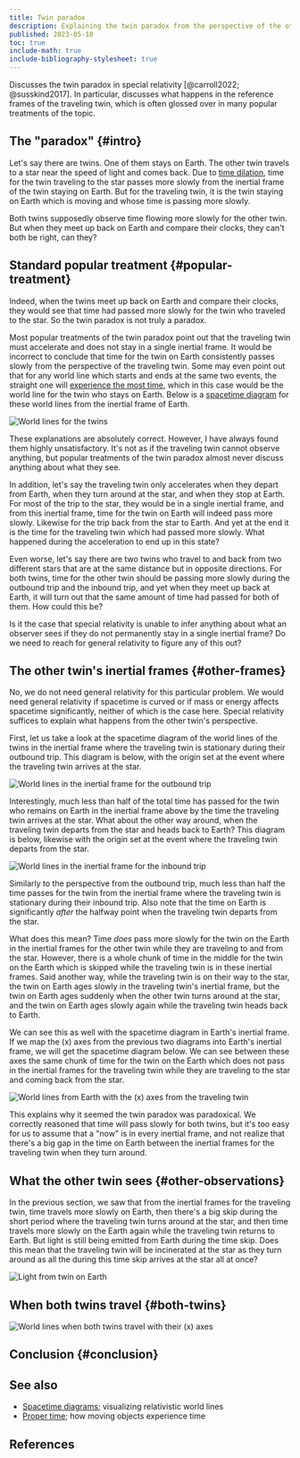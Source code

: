 ```yaml
---
title: Twin paradox
description: Explaining the twin paradox from the perspective of the other twin.
published: 2023-05-10
toc: true
include-math: true
include-bibliography-stylesheet: true
---
```


Discusses the twin paradox in special relativity [@carroll2022; @susskind2017].
In particular, discusses what happens in the reference frames of the traveling twin,
which is often glossed over in many popular treatments of the topic.

## The "paradox" {#intro}

Let's say there are twins.  One of them stays on Earth.
The other twin travels to a star near the speed of light and comes back.
Due to [time dilation], time for the twin traveling to the star
passes more slowly from the inertial frame of the twin staying on Earth.
But for the traveling twin, it is the twin staying on Earth which is moving
and whose time is passing more slowly.

Both twins supposedly observe time flowing more slowly for the other twin.
But when they meet up back on Earth and compare their clocks,
they can't both be right, can they?

[time dilation]: ../../spacetime-diagrams#time-dilation

## Standard popular treatment {#popular-treatment}

Indeed, when the twins meet up back on Earth and compare their clocks,
they would see that time had passed more slowly for the twin who traveled to the star.
So the twin paradox is not truly a paradox.

Most popular treatments of the twin paradox point out that the traveling twin
must accelerate and does not stay in a single inertial frame.
It would be incorrect to conclude that time for the twin on Earth
consistently passes slowly from the perspective of the traveling twin.
Some may even point out that for any world line which starts and ends
at the same two events, the straight one will [experience the most time],
which in this case would be the world line for the twin who stays on Earth.
Below is a [spacetime diagram] for these world lines from
the inertial frame of Earth.

![World lines for the twins](/diagrams/article/relativity/paradox/twin/worldlines.svg)

[experience the most time]: ../../proper-time/#longest

[spacetime diagram]: ../../spacetime-diagrams

These explanations are absolutely correct.
However, I have always found them highly unsatisfactory.
It's not as if the traveling twin cannot observe anything,
but popular treatments of the twin paradox
almost never discuss anything about what they see.

In addition, let's say the traveling twin only accelerates when they depart from Earth,
when they turn around at the star, and when they stop at Earth.
For most of the trip to the star, they would be in a single inertial frame,
and from this inertial frame, time for the twin on Earth will indeed pass more slowly.
Likewise for the trip back from the star to Earth.
And yet at the end it is the time for the traveling twin which had passed more slowly.
What happened during the acceleration to end up in this state?

Even worse, let's say there are two twins who travel to and back from two different stars
that are at the same distance but in opposite directions.
For both twins, time for the other twin should be passing more slowly
during the outbound trip and the inbound trip,
and yet when they meet up back at Earth,
it will turn out that the same amount of time had passed for both of them.
How could this be?

Is it the case that special relativity is unable to infer anything about
what an observer sees if they do not permanently stay in a single inertial frame?
Do we need to reach for general relativity to figure any of this out?

## The other twin's inertial frames {#other-frames}

No, we do not need general relativity for this particular problem.
We would need general relativity if spacetime is curved
or if mass or energy affects spacetime significantly,
neither of which is the case here.
Special relativity suffices to explain what happens from
the other twin's perspective.

First, let us take a look at the spacetime diagram of the world lines of the twins
in the inertial frame where the traveling twin is stationary during their outbound trip.
This diagram is below, with the origin set at the event where
the traveling twin arrives at the star.

![World lines in the inertial frame for the outbound trip](/diagrams/article/relativity/paradox/twin/outbound-frame.svg)

Interestingly, much less than half of the total time has passed for the twin
who remains on Earth in the inertial frame above by the time
the traveling twin arrives at the star.
What about the other way around, when the traveling twin departs from the star
and heads back to Earth?  This diagram is below, likewise with the origin
set at the event where the traveling twin departs from the star.

![World lines in the inertial frame for the inbound trip](/diagrams/article/relativity/paradox/twin/inbound-frame.svg)

Similarly to the perspective from the outbound trip, much less than half the time
passes for the twin from the inertial frame where the traveling twin is stationary
during their inbound trip.  Also note that the time on Earth is significantly _after_
the halfway point when the traveling twin departs from the star.

What does this mean?  Time _does_ pass more slowly for the twin on the Earth in the
inertial frames for the other twin while they are traveling to and from the star.
However, there is a whole chunk of time in the middle for the twin on the Earth
which is skipped while the traveling twin is in these inertial frames.
Said another way, while the traveling twin is on their way to the star,
the twin on Earth ages slowly in the traveling twin's inertial frame,
but the twin on Earth ages suddenly when the other twin turns around at the star,
and the twin on Earth ages slowly again while the traveling twin heads back to Earth.

We can see this as well with the spacetime diagram in Earth's inertial frame.
If we map the \(x\) axes from the previous two diagrams into Earth's inertial frame,
we will get the spacetime diagram below.
We can see between these axes the same chunk of time for the twin on the Earth
which does not pass in the inertial frames for the traveling twin while they are
traveling to the star and coming back from the star.

![World lines from Earth with the \(x\) axes from the traveling twin](/diagrams/article/relativity/paradox/twin/worldlines-axes.svg)

This explains why it seemed the twin paradox was paradoxical.
We correctly reasoned that time will pass slowly for both twins,
but it's too easy for us to assume that a "now" is in every inertial frame,
and not realize that there's a big gap in the time on Earth
between the inertial frames for the traveling twin when they turn around.

## What the other twin sees {#other-observations}

In the previous section, we saw that from the inertial frames for the traveling twin,
time travels more slowly on Earth, then there's a big skip during the short period
where the traveling twin turns around at the star, and then time travels more slowly
on the Earth again while the traveling twin returns to Earth.  But light is still
being emitted from Earth during the time skip.
Does this mean that the traveling twin will be incinerated at the star
as they turn around as all the during this time skip arrives at the star all at once?

![Light from twin on Earth](/diagrams/article/relativity/paradox/twin/worldlines-light.svg)

## When both twins travel {#both-twins}

![World lines when both twins travel with their \(x\) axes](/diagrams/article/relativity/paradox/twin/both-travel-axes.svg)

## Conclusion {#conclusion}

## See also

*   [Spacetime diagrams](/article/physics/relativity/spacetime-diagrams);
    visualizing relativistic world lines
*   [Proper time](/article/physics/relativity/proper-time/);
    how moving objects experience time

## References
